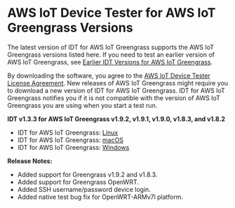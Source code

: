 # AWS IoT Device Tester for AWS IoT Greengrass Versions<a name="dev-test-versions"></a>

The latest version of IDT for AWS IoT Greengrass supports the AWS IoT Greengrass versions listed here\. If you need to test an earlier version of AWS IoT Greengrass, see [Earlier IDT Versions for AWS IoT Greengrass](idt-prev-versions.md)\.

By downloading the software, you agree to the [AWS IoT Device Tester License Agreement](https://d232ctwt5kahio.cloudfront.net/greengrass/AWS%20IoT%20Device%20Tester%20License%20Agreement.pdf)\. New releases of AWS IoT Greengrass might require you to download a new version of IDT for AWS IoT Greengrass\. IDT for AWS IoT Greengrass notifies you if it is not compatible with the version of AWS IoT Greengrass you are using when you start a test run\. 

**IDT v1\.3\.3 for AWS IoT Greengrass v1\.9\.2, v1\.9\.1, v1\.9\.0, v1\.8\.3, and v1\.8\.2**
+ IDT for AWS IoT Greengrass: [Linux](https://d232ctwt5kahio.cloudfront.net/greengrass/devicetester_greengrass_linux_1.3.3.zip)
+ IDT for AWS IoT Greengrass: [macOS](https://d232ctwt5kahio.cloudfront.net/greengrass/devicetester_greengrass_mac_1.3.3.zip)
+ IDT for AWS IoT Greengrass: [Windows](https://d232ctwt5kahio.cloudfront.net/greengrass/devicetester_greengrass_win_1.3.3.zip)

**Release Notes:**
+ Added support for Greengrass v1\.9\.2 and v1\.8\.3\.
+ Added support for Greengrass OpenWRT\.
+ Added SSH username/password device login\.
+ Added native test bug fix for OpenWRT\-ARMv7l platform\.
